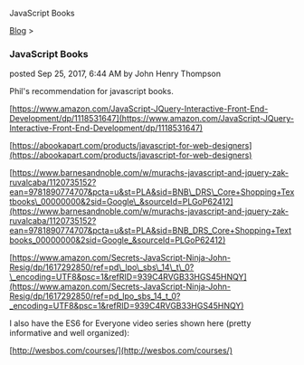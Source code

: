 JavaScript Books 

[Blog](../z-blog-1.md)‎ > ‎

### JavaScript Books

posted Sep 25, 2017, 6:44 AM by John Henry Thompson

Phil's recommendation for javascript books.

  

[https://www.amazon.com/JavaScript-JQuery-Interactive-Front-End-Development/dp/1118531647](https://www.amazon.com/JavaScript-JQuery-Interactive-Front-End-Development/dp/1118531647)

  

[https://abookapart.com/products/javascript-for-web-designers](https://abookapart.com/products/javascript-for-web-designers)

  

[https://www.barnesandnoble.com/w/murachs-javascript-and-jquery-zak-ruvalcaba/1120735152?ean=9781890774707&pcta=u&st=PLA&sid=BNB\_DRS\_Core+Shopping+Textbooks\_00000000&2sid=Google\_&sourceId=PLGoP62412](https://www.barnesandnoble.com/w/murachs-javascript-and-jquery-zak-ruvalcaba/1120735152?ean=9781890774707&pcta=u&st=PLA&sid=BNB_DRS_Core+Shopping+Textbooks_00000000&2sid=Google_&sourceId=PLGoP62412)

  

[https://www.amazon.com/Secrets-JavaScript-Ninja-John-Resig/dp/1617292850/ref=pd\_lpo\_sbs\_14\_t\_0?\_encoding=UTF8&psc=1&refRID=939C4RVGB33HGS45HNQY](https://www.amazon.com/Secrets-JavaScript-Ninja-John-Resig/dp/1617292850/ref=pd_lpo_sbs_14_t_0?_encoding=UTF8&psc=1&refRID=939C4RVGB33HGS45HNQY)

  

I also have the ES6 for Everyone video series shown here (pretty informative and well organized):

  

[http://wesbos.com/courses/](http://wesbos.com/courses/)

  

  

  

